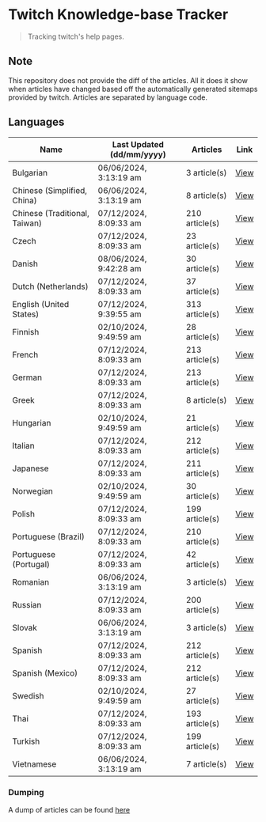 # Twitch Knowledge-base Tracker
> Tracking twitch's help pages. 

## Note
This repository does not provide the diff of the articles. All it does it show when articles have changed based
off the automatically generated sitemaps provided by twitch. Articles are separated by language code.

## Languages

| Name                          | Last Updated (dd/mm/yyyy) | Articles       | Link                   |
|-------------------------------|---------------------------|----------------|------------------------|
| Bulgarian                     | 06/06/2024, 3:13:19 am    | 3 article(s)   | [View](docs/bg.md)     |
| Chinese (Simplified, China)   | 06/06/2024, 3:13:19 am    | 8 article(s)   | [View](docs/zh_CN.md)  |
| Chinese (Traditional, Taiwan) | 07/12/2024, 8:09:33 am    | 210 article(s) | [View](docs/zh_TW.md)  |
| Czech                         | 07/12/2024, 8:09:33 am    | 23 article(s)  | [View](docs/cs.md)     |
| Danish                        | 08/06/2024, 9:42:28 am    | 30 article(s)  | [View](docs/da.md)     |
| Dutch (Netherlands)           | 07/12/2024, 8:09:33 am    | 37 article(s)  | [View](docs/nl_NL.md)  |
| English (United States)       | 07/12/2024, 9:39:55 am    | 313 article(s) | [View](docs/en_US.md)  |
| Finnish                       | 02/10/2024, 9:49:59 am    | 28 article(s)  | [View](docs/fi.md)     |
| French                        | 07/12/2024, 8:09:33 am    | 213 article(s) | [View](docs/fr.md)     |
| German                        | 07/12/2024, 8:09:33 am    | 213 article(s) | [View](docs/de.md)     |
| Greek                         | 07/12/2024, 8:09:33 am    | 8 article(s)   | [View](docs/el.md)     |
| Hungarian                     | 02/10/2024, 9:49:59 am    | 21 article(s)  | [View](docs/hu.md)     |
| Italian                       | 07/12/2024, 8:09:33 am    | 212 article(s) | [View](docs/it.md)     |
| Japanese                      | 07/12/2024, 8:09:33 am    | 211 article(s) | [View](docs/ja.md)     |
| Norwegian                     | 02/10/2024, 9:49:59 am    | 30 article(s)  | [View](docs/no.md)     |
| Polish                        | 07/12/2024, 8:09:33 am    | 199 article(s) | [View](docs/pl.md)     |
| Portuguese (Brazil)           | 07/12/2024, 8:09:33 am    | 210 article(s) | [View](docs/pt_BR.md)  |
| Portuguese (Portugal)         | 07/12/2024, 8:09:33 am    | 42 article(s)  | [View](docs/pt_PT.md)  |
| Romanian                      | 06/06/2024, 3:13:19 am    | 3 article(s)   | [View](docs/ro.md)     |
| Russian                       | 07/12/2024, 8:09:33 am    | 200 article(s) | [View](docs/ru.md)     |
| Slovak                        | 06/06/2024, 3:13:19 am    | 3 article(s)   | [View](docs/sk.md)     |
| Spanish                       | 07/12/2024, 8:09:33 am    | 212 article(s) | [View](docs/es.md)     |
| Spanish (Mexico)              | 07/12/2024, 8:09:33 am    | 212 article(s) | [View](docs/es_MX.md)  |
| Swedish                       | 02/10/2024, 9:49:59 am    | 27 article(s)  | [View](docs/sv.md)     |
| Thai                          | 07/12/2024, 8:09:33 am    | 193 article(s) | [View](docs/th.md)     |
| Turkish                       | 07/12/2024, 8:09:33 am    | 199 article(s) | [View](docs/tr.md)     |
| Vietnamese                    | 06/06/2024, 3:13:19 am    | 7 article(s)   | [View](docs/vi.md)     |

### Dumping
A dump of articles can be found [here](docs/RAW.md)